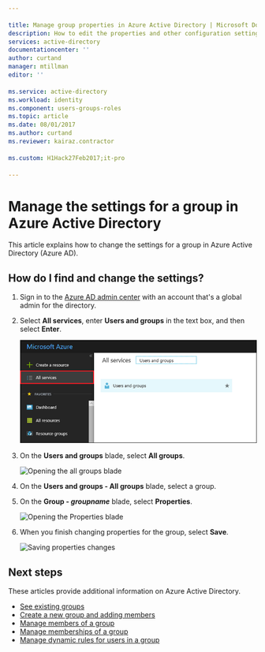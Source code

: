 ```yaml
---

title: Manage group properties in Azure Active Directory | Microsoft Docs
description: How to edit the properties and other configuration settings for a group in Azure Active Directory
services: active-directory
documentationcenter: ''
author: curtand
manager: mtillman
editor: ''

ms.service: active-directory
ms.workload: identity
ms.component: users-groups-roles
ms.topic: article
ms.date: 08/01/2017
ms.author: curtand
ms.reviewer: kairaz.contractor

ms.custom: H1Hack27Feb2017;it-pro

---
```

# Manage the settings for a group in Azure Active Directory
This article explains how to change the settings for a group in Azure Active Directory (Azure AD).

## How do I find and change the settings?
1. Sign in to the [Azure AD admin center](https://aad.portal.azure.com) with an account that's a global admin for the directory.
2. Select **All services**, enter **Users and groups** in the text box, and then select **Enter**.

   ![Opening users and groups blade](./media/active-directory-groups-settings-azure-portal/search-user-management.png)
3. On the **Users and groups** blade, select **All groups**.

   ![Opening the all groups blade](./media/active-directory-groups-settings-azure-portal/view-groups-blade.png)
4. On the **Users and groups - All groups** blade, select a group.
5. On the **Group - *groupname*** blade, select **Properties**.

   ![Opening the Properties blade](./media/active-directory-groups-settings-azure-portal/select-group-properties.png)
6. When you finish changing properties for the group, select **Save**.    

   ![Saving properties changes](./media/active-directory-groups-settings-azure-portal/save-group-properties.png)

## Next steps
These articles provide additional information on Azure Active Directory.

* [See existing groups](active-directory-groups-view-azure-portal.md)
* [Create a new group and adding members](active-directory-groups-create-azure-portal.md)
* [Manage members of a group](active-directory-groups-members-azure-portal.md)
* [Manage memberships of a group](active-directory-groups-membership-azure-portal.md)
* [Manage dynamic rules for users in a group](active-directory-groups-dynamic-membership-azure-portal.md)
